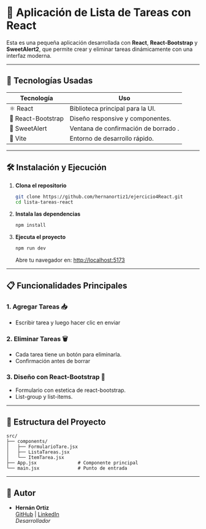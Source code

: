 # 📝 Aplicación de Lista de Tareas con React

Esta es una pequeña aplicación desarrollada con **React**, **React-Bootstrap** y **SweetAlert2**, que permite crear y eliminar tareas dinámicamente con una interfaz moderna.

---

## **📌 Tecnologías Usadas**  
| **Tecnología**       | **Uso**                              |  
|----------------------|--------------------------------------|  
| ⚛ React             | Biblioteca principal para la UI.     |  
| 🎨 React-Bootstrap  | Diseño responsive y componentes.     |  
| 📝 SweetAlert       | Ventana de confirmación de borrado . |  
| 🚀 Vite             | Entorno de desarrollo rápido.        |  

---


## **🛠 Instalación y Ejecución**  

1. **Clona el repositorio**  
   ```bash
   git clone https://github.com/hernanortiz1/ejercicio4React.git
   cd lista-tareas-react
   ```

2. **Instala las dependencias**  
   ```bash
   npm install
   ```

3. **Ejecuta el proyecto**  
   ```bash
   npm run dev
   ```
   Abre tu navegador en: [http://localhost:5173](http://localhost:5173)  

---
## **📋 Funcionalidades Principales** 

### **1. Agregar Tareas** 📥  
- Escribir tarea y luego hacer clic en enviar


### **2. Eliminar Tareas** 🗑  
- Cada tarea tiene un botón para eliminarla.  
- Confirmación antes de borrar

### **3. Diseño con React-Bootstrap** 🎨  
- Formulario con estetica de react-bootstrap.  
- List-group y list-items.

---

## **📂 Estructura del Proyecto**  
```
src/  
├── components/  
│   ├── FormularioTare.jsx        
│   ├── ListaTareas.jsx       
│   └── ItemTarea.jsx      
├── App.jsx               # Componente principal  
└── main.jsx              # Punto de entrada  
```

---

## 👤 Autor

- **Hernán Ortiz**  
  [GitHub](https://github.com/hernanortiz1) | [LinkedIn](https://www.linkedin.com/in/hern%C3%A1n-ortiz/)  
  *Desarrollador*